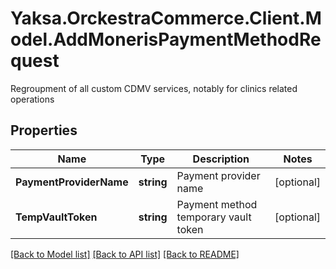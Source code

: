 # Yaksa.OrckestraCommerce.Client.Model.AddMonerisPaymentMethodRequest
Regroupment of all custom CDMV services, notably for clinics related operations

## Properties

Name | Type | Description | Notes
------------ | ------------- | ------------- | -------------
**PaymentProviderName** | **string** | Payment provider name | [optional] 
**TempVaultToken** | **string** | Payment method temporary vault token | [optional] 

[[Back to Model list]](../README.md#documentation-for-models) [[Back to API list]](../README.md#documentation-for-api-endpoints) [[Back to README]](../README.md)

